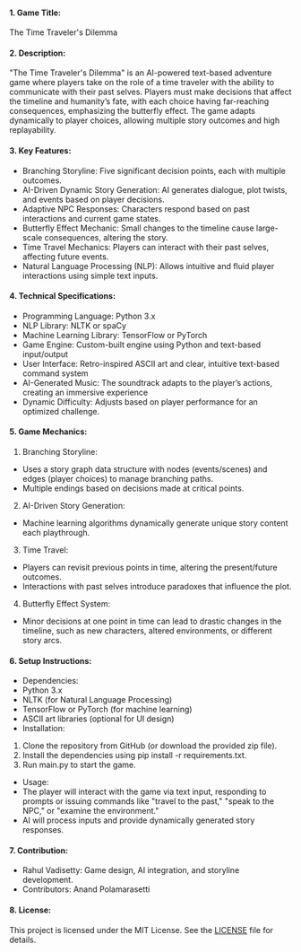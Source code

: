 

#### 1. Game Title:
The Time Traveler's Dilemma



#### 2. Description:
"The Time Traveler's Dilemma" is an AI-powered text-based adventure game where players take on the role of a time traveler with the ability to communicate with their past selves. Players must make decisions that affect the timeline and humanity’s fate, with each choice having far-reaching consequences, emphasizing the butterfly effect. The game adapts dynamically to player choices, allowing multiple story outcomes and high replayability.



#### 3. Key Features:
- Branching Storyline: Five significant decision points, each with multiple outcomes.
- AI-Driven Dynamic Story Generation: AI generates dialogue, plot twists, and events based on player decisions.
- Adaptive NPC Responses: Characters respond based on past interactions and current game states.
- Butterfly Effect Mechanic: Small changes to the timeline cause large-scale consequences, altering the story.
- Time Travel Mechanics: Players can interact with their past selves, affecting future events.
- Natural Language Processing (NLP): Allows intuitive and fluid player interactions using simple text inputs.



#### 4. Technical Specifications:
- Programming Language: Python 3.x
- NLP Library: NLTK or spaCy
- Machine Learning Library: TensorFlow or PyTorch
- Game Engine: Custom-built engine using Python and text-based input/output
- User Interface: Retro-inspired ASCII art and clear, intuitive text-based command system
- AI-Generated Music: The soundtrack adapts to the player’s actions, creating an immersive experience
- Dynamic Difficulty: Adjusts based on player performance for an optimized challenge.



#### 5. Game Mechanics:
1. Branching Storyline:
- Uses a story graph data structure with nodes (events/scenes) and edges (player choices) to manage branching paths.
- Multiple endings based on decisions made at critical points.
2. AI-Driven Story Generation:
- Machine learning algorithms dynamically generate unique story content each playthrough.
3. Time Travel:
- Players can revisit previous points in time, altering the present/future outcomes.
- Interactions with past selves introduce paradoxes that influence the plot.
4. Butterfly Effect System:
- Minor decisions at one point in time can lead to drastic changes in the timeline, such as new characters, altered environments, or different story arcs.



#### 6. Setup Instructions:
- Dependencies:
- Python 3.x
- NLTK (for Natural Language Processing)
- TensorFlow or PyTorch (for machine learning)
- ASCII art libraries (optional for UI design)
- Installation:
1. Clone the repository from GitHub (or download the provided zip file).
2. Install the dependencies using pip install -r requirements.txt.
3. Run main.py to start the game.
- Usage:
- The player will interact with the game via text input, responding to prompts or issuing commands like "travel to the past," "speak to the NPC," or "examine the environment."
- AI will process inputs and provide dynamically generated story responses.



#### 7. Contribution:
- Rahul Vadisetty: Game design, AI integration, and storyline development.
- Contributors: Anand Polamarasetti

#### **8. License:**
This project is licensed under the MIT License. See the [LICENSE](LICENSE) file for details.